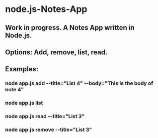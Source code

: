 # node.js-Notes-App
## Work in progress. A Notes App written in Node.js.
## Options: Add, remove, list, read.
## Examples:
### node app.js add --title="List 4" --body="This is the body of note 4"
### node app.js list
### node app.js read --title="List 3"
### node app.js remove --title="List 3"